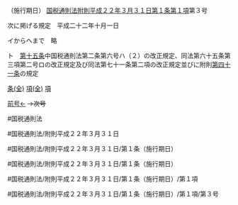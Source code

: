 （施行期日）
[国税通則法附則平成２２年３月３１日第１条第１項](国税通則法＿＿＿＿附則平成２２年３月３１日第１条第１項)第３号

次に掲げる規定　平成二十二年十月一日

イからヘまで　略

ト　[第十五条](国税通則法＿＿＿＿附則平成２２年３月３１日第１５条第１項)中国税通則法第二条第六号ハ（２）の改正規定、同法第六十五条第三項第二号ロの改正規定及び同法第七十一条第二項の改正規定並びに附則[第四十一条](国税通則法＿＿＿＿附則平成２２年３月３１日第４１条第１項)の規定

[条(全)](国税通則法＿＿＿＿附則平成２２年３月３１日第１条_.md)    [項(全)](国税通則法＿＿＿＿附則平成２２年３月３１日第１条第１項_.md)    [項](国税通則法＿＿＿＿附則平成２２年３月３１日第１条第１項.md)

[前号←](国税通則法＿＿＿＿附則平成２２年３月３１日第１条第１項第２号.md)  ~~→次号~~

#国税通則法

#国税通則法/附則平成２２年３月３１日

#国税通則法/附則平成２２年３月３１日/第１条（施行期日）

#国税通則法/附則平成２２年３月３１日/第１条（施行期日）

#国税通則法/附則平成２２年３月３１日/第１条（施行期日）/第１項

#国税通則法/附則平成２２年３月３１日/第１条（施行期日）/第１項/第３号

